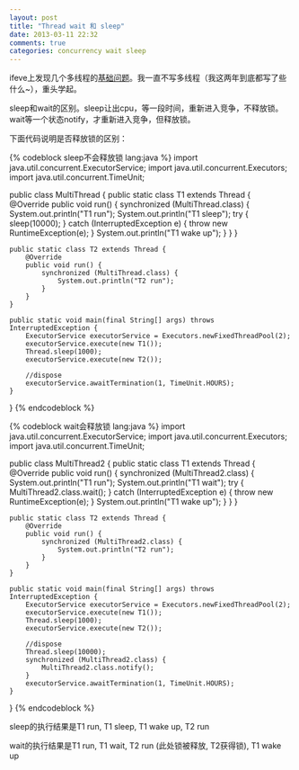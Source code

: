 ```yaml
---
layout: post
title: "Thread wait 和 sleep"
date: 2013-03-11 22:32
comments: true
categories: concurrency wait sleep
---
```

ifeve上发现几个多线程的[基础问题](http://ifeve.com/javaconcurrency-interview-questions-base/)。我一直不写多线程（我这两年到底都写了些什么~），重头学起。

sleep和wait的区别。sleep让出cpu，等一段时间，重新进入竞争，不释放锁。wait等一个状态notify，才重新进入竞争，但释放锁。

下面代码说明是否释放锁的区别：

{% codeblock sleep不会释放锁 lang:java %}
import java.util.concurrent.ExecutorService;
import java.util.concurrent.Executors;
import java.util.concurrent.TimeUnit;

public class MultiThread {
    public static class T1 extends Thread {
        @Override
        public void run() {
            synchronized (MultiThread.class) {
                System.out.println("T1 run");
                System.out.println("T1 sleep");
                try {
                    sleep(10000);
                } catch (InterruptedException e) {
                    throw new RuntimeException(e);
                }
                System.out.println("T1 wake up");
            }
        }
    }
    
    public static class T2 extends Thread {
        @Override
        public void run() {
            synchronized (MultiThread.class) {
                System.out.println("T2 run");
            }
        }
    }

    public static void main(final String[] args) throws InterruptedException {
        ExecutorService executorService = Executors.newFixedThreadPool(2);
        executorService.execute(new T1());
        Thread.sleep(1000);
        executorService.execute(new T2());
		
		//dispose
        executorService.awaitTermination(1, TimeUnit.HOURS);
    }
}
{% endcodeblock %}

{% codeblock wait会释放锁 lang:java %}
import java.util.concurrent.ExecutorService;
import java.util.concurrent.Executors;
import java.util.concurrent.TimeUnit;

public class MultiThread2 {
    public static class T1 extends Thread {
        @Override
        public void run() {
            synchronized (MultiThread2.class) {
                System.out.println("T1 run");
                System.out.println("T1 wait");
                try {
                    MultiThread2.class.wait();
                } catch (InterruptedException e) {
                    throw new RuntimeException(e);
                }
                System.out.println("T1 wake up");
            }
        }
    }
    
    public static class T2 extends Thread {
        @Override
        public void run() {
            synchronized (MultiThread2.class) {
                System.out.println("T2 run");
            }
        }
    }

    public static void main(final String[] args) throws InterruptedException {
        ExecutorService executorService = Executors.newFixedThreadPool(2);
        executorService.execute(new T1());
        Thread.sleep(1000);
        executorService.execute(new T2());
		
		//dispose
        Thread.sleep(10000);
        synchronized (MultiThread2.class) {
            MultiThread2.class.notify();
        }
        executorService.awaitTermination(1, TimeUnit.HOURS);
    }
}
{% endcodeblock %}

sleep的执行结果是T1 run, T1 sleep, T1 wake up, T2 run

wait的执行结果是T1 run, T1 wait, T2 run (此处锁被释放, T2获得锁), T1 wake up